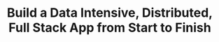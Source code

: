 ---
title: Build a Data Intensive, Distributed, Full Stack App from Start to Finish
template: "post"
draft: false
slug: "build-a-data-intensive-app-from-start-to-finish"
priority: 10
category: "sample project"
tags:
  - "java"
  - "python"
  - "scala"
  - "cassandra"
  - "elassandra"
  - "spark"
  - "kafka"
  - "airflow"
  - "docker"
  - "external apis"
  - "zeppelin"
  - "flask"
  - "react"
  - "gatsby"
  - "searchkit"
  - "batch jobs"
  - "data streaming"
description: "Orchestrate all of your microservices together, from data pipeline to web app to data visualization and user-facing search functionality."
indexImage: "/media/project-images/podcast-analysis-tool/wh_podcast-analysis-tool-diagram.png"
githubRepo: "java-podcast-processor"
---